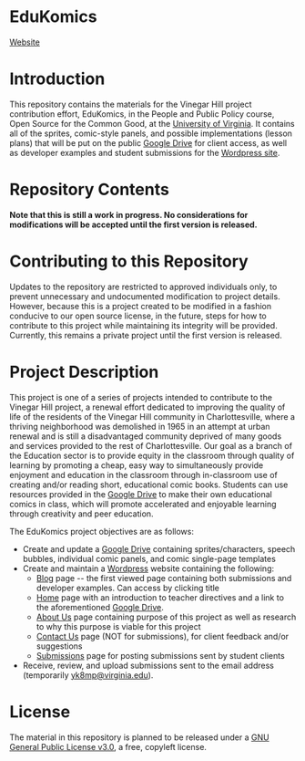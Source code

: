 # EduKomics

[Website](https://edukomics.wordpress.com/)

# Introduction

This repository contains the materials for the Vinegar Hill project contribution effort, EduKomics, in the People and Public Policy course, Open Source for the Common Good, at the [University of Virginia](www.virginia.edu). It contains all of the sprites, comic-style panels, and possible implementations (lesson plans) that will be put on the public [Google Drive](https://drive.google.com/) for client access, as well as developer examples and student submissions for the [Wordpress site](https://www.edukomics.wordpress.com/).

# Repository Contents

**Note that this is still a work in progress. No considerations for modifications will be accepted until the first version is released.**

# Contributing to this Repository

Updates to the repository are restricted to approved individuals only, to prevent unnecessary and undocumented modification to project details. However, because this is a project created to be modified in a fashion conducive to our open source license, in the future, steps for how to contribute to this project while maintaining its integrity will be provided. Currently, this remains a private project until the first version is released.

# Project Description

This project is one of a series of projects intended to contribute to the Vinegar Hill project, a renewal effort dedicated to improving the quality of life of the residents of the Vinegar Hill community in Charlottesville, where a thriving neighborhood was demolished in 1965 in an attempt at urban renewal and is still a disadvantaged community deprived of many goods and services provided to the rest of Charlottesville. Our goal as a branch of the Education sector is to provide equity in the classroom through quality of learning by promoting a cheap, easy way to simultaneously provide enjoyment and education in the classroom through in-classroom use of creating and/or reading short, educational comic books. Students can use resources provided in the [Google Drive](https://drive.google.com/) to make their own educational comics in class, which will promote accelerated and enjoyable learning through creativity and peer education.

The EduKomics project objectives are as follows:
+ Create and update a [Google Drive](https://drive.google.com/) containing sprites/characters, speech bubbles, individual comic panels, and comic single-page templates
+ Create and maintain a [Wordpress](https://wordpress.com/) website containing the following:
  + [Blog](https://edukomics.wordpress.com/) page -- the first viewed page containing both submissions and developer examples. Can access by clicking title
  + [Home](https://edukomics.wordpress.com/home/) page with an introduction to teacher directives and a link to the aforementioned [Google Drive](https://drive.google.com/).
  + [About Us](https://edukomics.wordpress.com/about-us/) page containing purpose of this project as well as research to why this purpose is viable for this project
  + [Contact Us](https://edukomics.wordpress.com/contact/) page (NOT for submissions), for client feedback and/or suggestions
  + [Submissions](https://edukomics.wordpress.com/tag/submissions/) page for posting submissions sent by student clients
+ Receive, review, and upload submissions sent to the email address (temporarily [yk8mp@virginia.edu](mailto:yk8mp@virginia.edu)).

# License

The material in this repository is planned to be released under a [GNU General Public License v3.0](https://www.gnu.org/licenses/gpl-3.0.en.html), a free, copyleft license.
